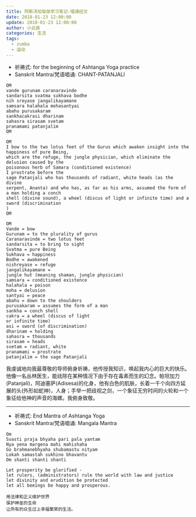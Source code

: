 ```yaml
---
title: 阿斯汤加瑜伽学习笔记-唱诵经文
date: 2018-01-23 12:00:00
update: 2018-01-23 12:00:00
author: 小云吞
categories: 生活
tags: 
  - zumba
  - 运动
---
```


- 祈祷式: for the beginning of Ashtanga Yoga practice
- Sanskrit Mantra/梵语唱诵: CHANT-PATANJALI
```
OM 
vande gurunam caranaravinde 
sandarsita svatma sukhava bodhe 
nih sreyase jangalikayamane 
samsara halahala mohasantyai
abahu purusakaram 
sankhacakrasi dharinam 
sahasra sirasam svetam 
pranamami patanjalim 
OM
```
```
OM 
I bow to the two lotus feet of the Gurus which awaken insight into the happiness of pure Being, 
which are the refuge, the jungle physician, which eliminate the delusion caused by the 
poisonous herb of Samara (conditioned existence)
I prostrate before the 
sage Patanjali who has thousands of radiant, white heads (as the divine 
serpent, Ananta) and who has, as far as his arms, assumed the form of a man holding a conch 
shell (divine sound), a wheel (discus of light or infinite time) and a sword (discrimination
) 
OM
```
```
OM
Vande = bow 
Gurunam = to the plurality of gurus 
Caranaravinde = two lotus feet
sandarsita = to bring to sight 
Svatma = pure Being 
Sukhava = happiness 
Bodhe = awakened
nishreyase = refuge 
jangalikayamane = 
jungle hut (meaning shaman, jungle physician)
samsara = conditioned existence 
halahala = poison 
moha = delusion 
santyai = peace
abahu = down to the shoulders 
purusakaram = assumes the form of a man
sankha = conch shell 
cakra = a wheel (discus of light
or infinite time) 
asi = sword (of discrimination) 
dharinam = holding
sahasra = thousands 
sirasam = heads 
svetam = radiant, white
pranamami = prostrate 
patanjalim = the sage Patanjali
```

  我虔诚地向我最尊敬的导师俯身祈祷，他传授我知识，唤起我内心的巨大的快乐。他像一名丛林医生，能祛除在某种情况下由于存在毒素而生的幻念。帕坦加力(Patanjali)，阿迪塞萨(Adisesa)的化身，他有白色的肌肤，长着一千个向四方延展的头(外形如蛇神)，人身；手举一把歧视之剑，一个象征无穷时间的火轮和一个象征给他神的声音的海螺。我俯身致敬。

---
- 祈祷式: End Mantra of Ashtanga Yoga
- Sanskrit Mantra/梵语唱诵: Mangala Mantra
```
Om
Svasti praja bhyaha pari pala yantam
Nya yena margena mahi mahishaha
Go brahmanebhyaha shubamastu nityam
Lokah samastah sukhino bhavantu
Om shanti shanti shanti
```
```
Let prosperity be glorified -
let rulers, (administrators) rule the world with law and justice
let divinity and erudition be protected
let all beeings be happy and prosperous.
```
```
用法律和正义维护世界
保护神圣的生命
让所有的众生过上幸福繁荣的生活。
```